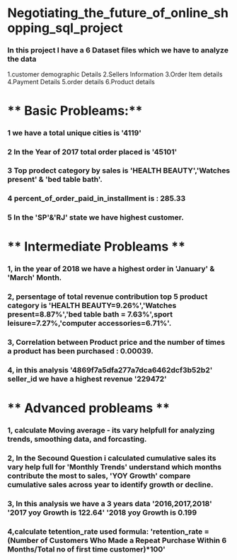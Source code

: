 # Negotiating_the_future_of_online_shopping_sql_project
### In this project I have a 6 Dataset files which we have to analyze the data

1.customer demographic Details
2.Sellers Information
3.Order Item details
4.Payment Details
5.order details
6.Product details
# ** Basic Probleams:**

### 1 we have a total unique cities is '4119'
### 2 In the Year of 2017 total order placed is '45101'
### 3 Top prodect category by sales is 'HEALTH BEAUTY','Watches present' & 'bed table bath'.
### 4 percent_of_order_paid_in_installment is : 285.33
### 5 In the 'SP'&'RJ' state we have highest customer.

# ** Intermediate Probleams **

### 1, in the year of 2018 we have a highest order in 'January' & 'March' Month.
### 2, persentage of total revenue contribution top 5 product category is 'HEALTH BEAUTY=9.26%','Watches present=8.87%','bed table bath = 7.63%',sport leisure=7.27%,'computer accessories=6.71%'.
### 3, Correlation between Product price and the number of times a product has been purchased : 0.00039.
### 4, in this analysis '4869f7a5dfa277a7dca6462dcf3b52b2' seller_id we have a highest revenue '229472'

# ** Advanced probleams **

### 1, calculate Moving average - its vary helpfull for analyzing trends, smoothing data, and forcasting.

### 2, In the Secound Question i calculated cumulative sales its vary help full for 'Monthly Trends' understand which months contribute the most to sales, 'YOY Growth' compare cumulative sales across year to identify growth or decline.

### 3, In this analysis we have a 3 years data '2016,2017,2018' '2017 yoy Growth is 122.64' '2018 yoy Growth is 0.199

### 4,calculate tetention_rate used formula: 'retention_rate = (Number of Customers Who Made a Repeat Purchase Within 6 Months/Total no of first time customer)*100'
